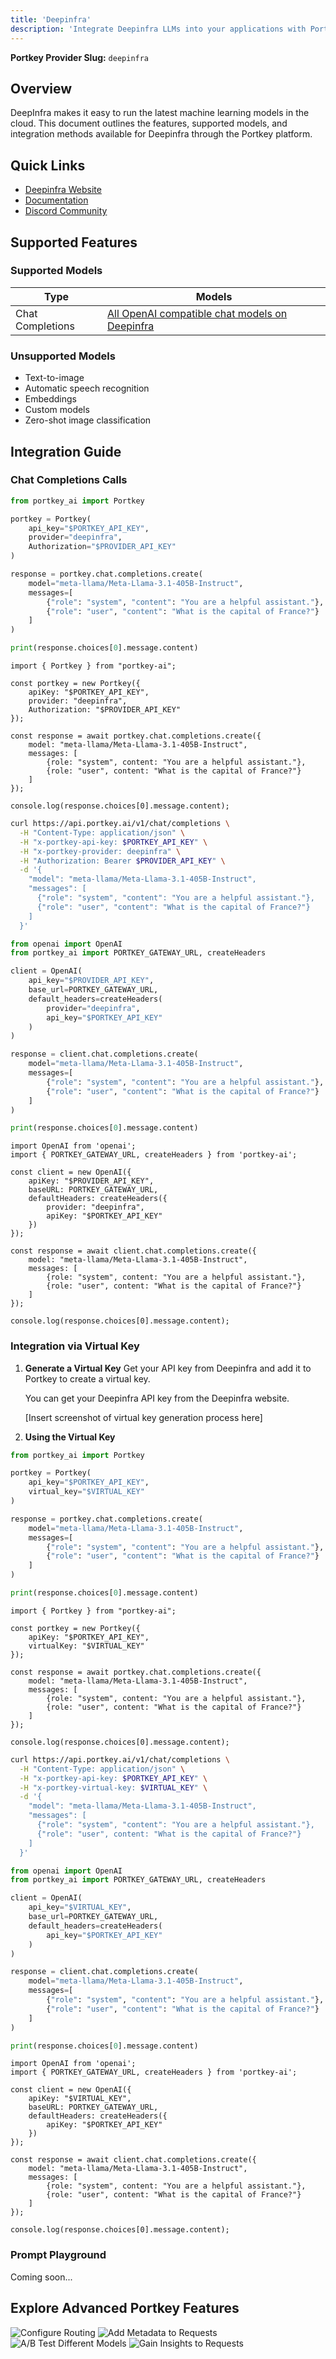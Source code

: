 ```yaml
---
title: 'Deepinfra'
description: 'Integrate Deepinfra LLMs into your applications with Portkey'
---
```


**Portkey Provider Slug:** `deepinfra`

## Overview

DeepInfra makes it easy to run the latest machine learning models in the cloud. This document outlines the features, supported models, and integration methods available for Deepinfra through the Portkey platform.

## Quick Links

- [Deepinfra Website](https://deepinfra.com/)
- [Documentation](https://deepinfra.com/docs)
- [Discord Community](https://discord.gg/x88dCvhqYq)

## Supported Features

### Supported Models

| Type | Models |
|------|--------|
| Chat Completions | [All OpenAI compatible chat models on Deepinfra](https://deepinfra.com/models/text-generation) |

### Unsupported Models

- Text-to-image
- Automatic speech recognition
- Embeddings
- Custom models
- Zero-shot image classification

## Integration Guide

### Chat Completions Calls

<CodeGroup>

```Python python
from portkey_ai import Portkey

portkey = Portkey(
    api_key="$PORTKEY_API_KEY",
    provider="deepinfra",
    Authorization="$PROVIDER_API_KEY"
)

response = portkey.chat.completions.create(
    model="meta-llama/Meta-Llama-3.1-405B-Instruct",
    messages=[
        {"role": "system", "content": "You are a helpful assistant."},
        {"role": "user", "content": "What is the capital of France?"}
    ]
)

print(response.choices[0].message.content)
```

```Node node
import { Portkey } from "portkey-ai";

const portkey = new Portkey({
    apiKey: "$PORTKEY_API_KEY",
    provider: "deepinfra",
    Authorization: "$PROVIDER_API_KEY"
});

const response = await portkey.chat.completions.create({
    model: "meta-llama/Meta-Llama-3.1-405B-Instruct",
    messages: [
        {role: "system", content: "You are a helpful assistant."},
        {role: "user", content: "What is the capital of France?"}
    ]
});

console.log(response.choices[0].message.content);
```

```bash cURL
curl https://api.portkey.ai/v1/chat/completions \
  -H "Content-Type: application/json" \
  -H "x-portkey-api-key: $PORTKEY_API_KEY" \
  -H "x-portkey-provider: deepinfra" \
  -H "Authorization: Bearer $PROVIDER_API_KEY" \
  -d '{
    "model": "meta-llama/Meta-Llama-3.1-405B-Instruct",
    "messages": [
      {"role": "system", "content": "You are a helpful assistant."},
      {"role": "user", "content": "What is the capital of France?"}
    ]
  }'
```

```Python OpenAI Python SDK
from openai import OpenAI
from portkey_ai import PORTKEY_GATEWAY_URL, createHeaders

client = OpenAI(
    api_key="$PROVIDER_API_KEY",
    base_url=PORTKEY_GATEWAY_URL,
    default_headers=createHeaders(
        provider="deepinfra",
        api_key="$PORTKEY_API_KEY"
    )
)

response = client.chat.completions.create(
    model="meta-llama/Meta-Llama-3.1-405B-Instruct",
    messages=[
        {"role": "system", "content": "You are a helpful assistant."},
        {"role": "user", "content": "What is the capital of France?"}
    ]
)

print(response.choices[0].message.content)
```

```Node OpenAI Node SDK
import OpenAI from 'openai';
import { PORTKEY_GATEWAY_URL, createHeaders } from 'portkey-ai';

const client = new OpenAI({
    apiKey: "$PROVIDER_API_KEY",
    baseURL: PORTKEY_GATEWAY_URL,
    defaultHeaders: createHeaders({
        provider: "deepinfra",
        apiKey: "$PORTKEY_API_KEY"
    })
});

const response = await client.chat.completions.create({
    model: "meta-llama/Meta-Llama-3.1-405B-Instruct",
    messages: [
        {role: "system", content: "You are a helpful assistant."},
        {role: "user", content: "What is the capital of France?"}
    ]
});

console.log(response.choices[0].message.content);
```

</CodeGroup>

### Integration via Virtual Key

1. **Generate a Virtual Key**
   Get your API key from Deepinfra and add it to Portkey to create a virtual key.

   You can get your Deepinfra API key from the Deepinfra website.

   [Insert screenshot of virtual key generation process here]

2. **Using the Virtual Key**

<CodeGroup>

```Python python
from portkey_ai import Portkey

portkey = Portkey(
    api_key="$PORTKEY_API_KEY",
    virtual_key="$VIRTUAL_KEY"
)

response = portkey.chat.completions.create(
    model="meta-llama/Meta-Llama-3.1-405B-Instruct",
    messages=[
        {"role": "system", "content": "You are a helpful assistant."},
        {"role": "user", "content": "What is the capital of France?"}
    ]
)

print(response.choices[0].message.content)
```

```Node node
import { Portkey } from "portkey-ai";

const portkey = new Portkey({
    apiKey: "$PORTKEY_API_KEY",
    virtualKey: "$VIRTUAL_KEY"
});

const response = await portkey.chat.completions.create({
    model: "meta-llama/Meta-Llama-3.1-405B-Instruct",
    messages: [
        {role: "system", content: "You are a helpful assistant."},
        {role: "user", content: "What is the capital of France?"}
    ]
});

console.log(response.choices[0].message.content);
```

```bash cURL
curl https://api.portkey.ai/v1/chat/completions \
  -H "Content-Type: application/json" \
  -H "x-portkey-api-key: $PORTKEY_API_KEY" \
  -H "x-portkey-virtual-key: $VIRTUAL_KEY" \
  -d '{
    "model": "meta-llama/Meta-Llama-3.1-405B-Instruct",
    "messages": [
      {"role": "system", "content": "You are a helpful assistant."},
      {"role": "user", content: "What is the capital of France?"}
    ]
  }'
```

```Python OpenAI Python SDK
from openai import OpenAI
from portkey_ai import PORTKEY_GATEWAY_URL, createHeaders

client = OpenAI(
    api_key="$VIRTUAL_KEY",
    base_url=PORTKEY_GATEWAY_URL,
    default_headers=createHeaders(
        api_key="$PORTKEY_API_KEY"
    )
)

response = client.chat.completions.create(
    model="meta-llama/Meta-Llama-3.1-405B-Instruct",
    messages=[
        {"role": "system", "content": "You are a helpful assistant."},
        {"role": "user", "content": "What is the capital of France?"}
    ]
)

print(response.choices[0].message.content)
```

```Node OpenAI Node SDK
import OpenAI from 'openai';
import { PORTKEY_GATEWAY_URL, createHeaders } from 'portkey-ai';

const client = new OpenAI({
    apiKey: "$VIRTUAL_KEY",
    baseURL: PORTKEY_GATEWAY_URL,
    defaultHeaders: createHeaders({
        apiKey: "$PORTKEY_API_KEY"
    })
});

const response = await client.chat.completions.create({
    model: "meta-llama/Meta-Llama-3.1-405B-Instruct",
    messages: [
        {role: "system", content: "You are a helpful assistant."},
        {role: "user", content: "What is the capital of France?"}
    ]
});

console.log(response.choices[0].message.content);
```

</CodeGroup>

### Prompt Playground

Coming soon...

## Explore Advanced Portkey Features

<CardGroup cols={2}>
  <Card title="Configure Routing" href="/docs/product/ai-gateway/routing">
    <img src="/api/placeholder/400/320" alt="Configure Routing" />
  </Card>
  <Card title="Add Metadata to Requests" href="/docs/product/observability/metadata">
    <img src="/api/placeholder/400/320" alt="Add Metadata to Requests" />
  </Card>
  <Card title="A/B Test Different Models" href="/docs/product/ai-gateway/load-balance">
    <img src="/api/placeholder/400/320" alt="A/B Test Different Models" />
  </Card>
  <Card title="Gain Insights to Requests" href="/docs/product/observability/traces">
    <img src="/api/placeholder/400/320" alt="Gain Insights to Requests" />
  </Card>
</CardGroup>